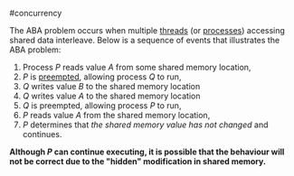 #concurrency 

The ABA problem occurs when multiple [threads](https://en.wikipedia.org/wiki/Thread_(computer_science) "Thread (computer science)") (or [processes](https://en.wikipedia.org/wiki/Process_(computing) "Process (computing)")) accessing shared data interleave. Below is a sequence of events that illustrates the ABA problem:

1.  Process $P$ reads value $A$ from some shared memory location,
2.  $P$ is [preempted](https://en.wikipedia.org/wiki/Preemption_(computing) "Preemption (computing)"), allowing process $Q$ to run,
3.  $Q$ writes value $B$ to the shared memory location
4.  $Q$ writes value $A$ to the shared memory location
5.  $Q$ is preempted, allowing process $P$ to run,
6.  $P$ reads value $A$ from the shared memory location,
7.  $P$ determines that _the shared memory value has not changed_ and continues.

**Although $P$ can continue executing, it is possible that the behaviour will not be correct due to the "hidden" modification in shared memory.**



